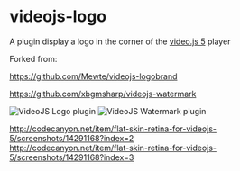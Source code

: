 # videojs-logo
A plugin display a logo in the corner of the [video.js 5](https://github.com/videojs/video.js/) player

Forked from:

https://github.com/Mewte/videojs-logobrand

https://github.com/xbgmsharp/videojs-watermark

<img src="https://0.s3.envato.com/files/175392844/preview/03_logo.png" alt="VideoJS Logo plugin" title="VideoJS Logo plugin"/>

<img src="https://0.s3.envato.com/files/175392844/preview/04_watermark.png" alt="VideoJS Watermark plugin" title="VideoJS Watermark plugin"/>

http://codecanyon.net/item/flat-skin-retina-for-videojs-5/screenshots/14291168?index=2<br/>
http://codecanyon.net/item/flat-skin-retina-for-videojs-5/screenshots/14291168?index=3
